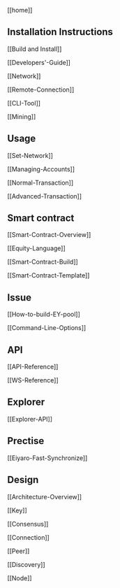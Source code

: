 [[home]]

## Installation Instructions

[[Build and Install]]

[[Developers'-Guide]]

[[Network]]

[[Remote-Connection]]

[[CLI-Tool]]

[[Mining]]

## Usage

[[Set-Network]]

[[Managing-Accounts]]

[[Normal-Transaction]]

[[Advanced-Transaction]]

## Smart contract

[[Smart-Contract-Overview]]

[[Equity-Language]]

[[Smart-Contract-Build]]

[[Smart-Contract-Template]]

## Issue

[[How-to-build-EY-pool]]

[[Command-Line-Options]]

## API

[[API-Reference]]

[[WS-Reference]]

## Explorer

[[Explorer-API]]

## Prectise

[[Eiyaro-Fast-Synchronize]]

## Design

[[Architecture-Overview]]

[[Key]]

[[Consensus]]

[[Connection]]

[[Peer]]

[[Discovery]]

[[Node]]